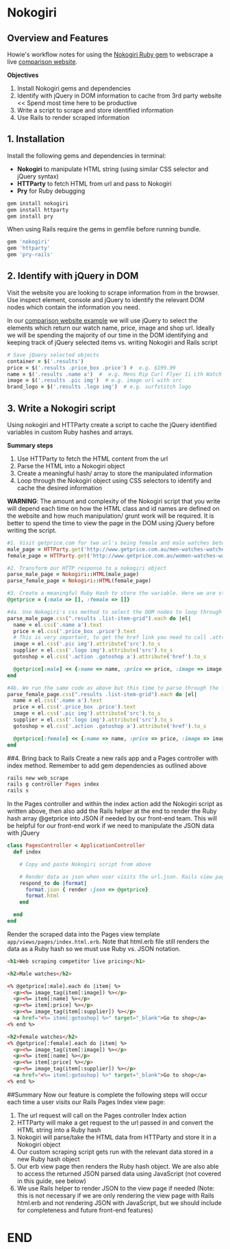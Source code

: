# Nokogiri

## Overview and Features
Howie's workflow notes for using the [Nokogiri Ruby gem](http://www.nokogiri.org/) to webscrape a live [comparison website](http://www.getprice.com.au/men-watches-watches-gpc205t21192mp200np100.htm).

**Objectives**
  1. Install Nokogiri gems and dependencies
  2. Identify with jQuery in DOM information to cache from 3rd party website << Spend most time here to be productive
  3. Write a script to scrape and store identified information
  4. Use Rails to render scraped information

## 1. Installation
Install the following gems and dependencies in terminal:
- **Nokogiri** to manipulate HTML string (using similar CSS selector and jQuery syntax)
- **HTTParty** to fetch HTML from url and pass to Nokogiri
- **Pry** for Ruby debugging

```ruby
gem install nokogiri
gem install httparty
gem install pry
```

When using Rails require the gems in gemfile before running bundle.

```ruby
gem 'nokogiri'
gem 'httparty'
gem 'pry-rails'
```

## 2. Identify with jQuery in DOM
Visit the website you are looking to scrape information from in the browser. Use inspect element, console and jQuery to identify the relevant DOM nodes which contain the information you need.

In our [comparison website example](http://www.getprice.com.au/men-watches-watches-gpc205t21192mp200np100.htm) we will use jQuery to select the elements which return our watch name, price, image and shop url. Ideally we will be spending the majority of our time in the DOM identifying and keeping track of jQuery selected items vs. writing Nokogiri and Rails script

```ruby
# Save jQuery selected objects
container = $('.results')
price = $('.results .price_box .price') #  e.g. $199.99
name = $('.results .name a')  #  e.g. Mens Rip Curl Flyer Ii Lth Watch Blue Cotton
image = $('.results .pic img')  # e.g. image url with src
brand_logo = $('.results .logo img')  # e.g. surfstitch logo
```

## 3. Write a Nokogiri script
Using nokogiri and HTTParty create a script to cache the jQuery identified variables in custom Ruby hashes and arrays.

**Summary steps**  
1. Use HTTParty to fetch the HTML content from the url
2. Parse the HTML into a Nokogiri object
3. Create a meaningful hash/ array to store the manipulated information
4. Loop through the Nokogiri object using CSS selectors to identify and cache the desired information

**WARNING**: The amount and complexity of the Nokogiri script that you write will depend each time on how the HTML class and id names are defined on the website and how much manipulation/ grunt work will be required. It is better to spend the time to view the page in the DOM using jQuery before writing the script.

```ruby
#1. Visit getprice.com for two url's being female and male watches between $100 and $200
male_page = HTTParty.get('http://www.getprice.com.au/men-watches-watches-gpc205t21192mp200np100.htm')
female_page = HTTParty.get('http://www.getprice.com.au/women-watches-watches-gpc205t21191mp200np100.htm')

#2. Transform our HTTP response to a nokogiri object
parse_male_page = Nokogiri::HTML(male_page)
parse_female_page = Nokogiri::HTML(female_page)

#3. Create a meaningful Ruby Hash to store the variable. Here we are storing the information in a hash with two primary key value pairs being the male and female urls which will each hold an array of hashes representing the name, price, image, supplier logo and link to supplier website of each of the watches
@getprice = {:male => [], :female => []}

#4a. Use Nokogiri's css method to select the DOM nodes to loop through and manipulate (similar to jQuery). You will notice that the jQuery selectors are quite different for each node and will depend each time on how the author of the website has written out their classes and ids. Each case will be different, so it is best to rely on jQuery initially to identify where the information lies and how specific it is. Best rely on websites with well defined DOM names. This is not the best example
parse_male_page.css(".results .list-item-grid").each do |el|
  name = el.css('.name a').text
  price = el.css('.price_box .price').text
  # This is very important, to get the href link you need to call .attribute('src').to_s
  image = el.css('.pic img').attribute('src').to_s
  supplier = el.css('.logo img').attribute('src').to_s
  gotoshop = el.css('.action .gotoshop a').attribute('href').to_s

  @getprice[:male] << {:name => name, :price => price, :image => image, :supplier => supplier, :gotoshop => gotoshop}
end

#4b. We run the same code as above but this time to parse through the female watch page url
parse_female_page.css(".results .list-item-grid").each do |el|
  name = el.css('.name a').text
  price = el.css('.price_box .price').text
  image = el.css('.pic img').attribute('src').to_s
  supplier = el.css('.logo img').attribute('src').to_s
  gotoshop = el.css('.action .gotoshop a').attribute('href').to_s

  @getprice[:female] << {:name => name, :price => price, :image => image, :supplier => supplier, :gotoshop => gotoshop}
end
```

##4. Bring back to Rails
Create a new rails app and a Pages controller with index method. Remember to add gem dependencies as outlined above
```ruby
rails new web_scrape
rails g controller Pages index
rails s
```

In the Pages controller and within the index action add the Nokogiri script as written above, then also add the Rails helper at the end to render the Ruby hash array @getprice into JSON if needed by our front-end team. This will be helpful for our front-end work if we need to manipulate the JSON data with jQuery

```ruby
class PagesController < ApplicationController
  def index

    # Copy and paste Nokogiri script from above

    # Render data as json when user visits the url.json. Rails view page will still access the Ruby hash
    respond_to do |format|
      format.json { render :json => @getprice}
      format.html
    end

  end
end
```

Render the scraped data into the Pages view template `app/views/pages/index.html.erb`. Note that html.erb file still renders the data as a Ruby hash so we must use Ruby vs. JSON notation.

```html
<h1>Web scraping competitor live pricing</h1>

<h2>Male watches</h2>

<% @getprice[:male].each do |item| %>
  <p><%= image_tag(item[:image]) %></p>
  <p><%= item[:name] %></p>
  <p><%= item[:price] %></p>
  <p><%= image_tag(item[:supplier]) %></p>
  <a href="<%= item[:gotoshop] %>" target="_blank">Go to shop</a>
<% end %>

<h2>Female watches</h2>
<% @getprice[:female].each do |item| %>
  <p><%= image_tag(item[:image]) %></p>
  <p><%= item[:name] %></p>
  <p><%= item[:price] %></p>
  <p><%= image_tag(item[:supplier]) %></p>
  <a href="<%= item[:gotoshop] %>" target="_blank">Go to shop</a>
<% end %>
```

##Summary
Now our feature is complete the following steps will occur each time a user visits our Rails Pages Index view page:  

1. The url request will call on the Pages controller Index action
2. HTTParty will make a get request to the url passed in and convert the HTML string into a Ruby hash
3. Nokogiri will parse/take the HTML data from HTTParty and store it in a Nokogiri object
4. Our custom scraping script gets run with the relevant data stored in a new Ruby hash object
5. Our erb view page then renders the Ruby hash object. We are also able to access the returned JSON parsed data using JavaScript (not covered in this guide, see below)
6. We use Rails helper to render JSON to the view page if needed (Note: this is not necessary if we are only rendering the view page with Rails html.erb and not rendering JSON with JavaScript, but we should include for completeness and future front-end features)

# END
